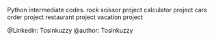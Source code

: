 Python intermediate codes.
rock scissor project
calculator project
cars order project
restaurant project
vacation project

@Linkedin: Tosinkuzzy
@author: Tosinkuzzy

